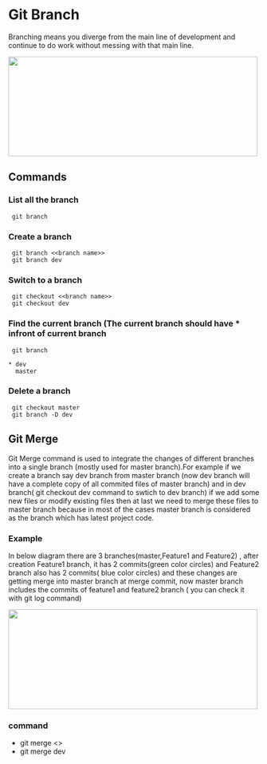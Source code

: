 # Git Branch 
Branching means you diverge from the main line of development and continue to do work without messing with that main line.

 <img src="https://github.com/kmitsolution/GitTutorial/blob/gh-pages/Images/gitbranch.PNG" width="500" height="200" /> <br />
 
## Commands

### List all the branch

     git branch

### Create a branch 

     git branch <<branch name>>
     git branch dev

### Switch to a branch

     git checkout <<branch name>>
     git checkout dev

### Find the current branch (The current branch should have * infront of current branch 
     git branch

    * dev
      master
### Delete a branch

     git checkout master
     git branch -D dev

     
## Git Merge

Git Merge command is used to integrate the changes of different branches into a single branch (mostly used for master branch).For example if we create a branch say dev branch from master branch (now dev branch will have a complete copy of all commited files of master branch) and in dev branch( git checkout dev command to swtich to dev branch) if we  add some new files or modify existing files then at last we need to merge these files to master branch because in most of the cases master branch is considered as the branch which has latest project code.

### Example

In below diagram there are 3 branches(master,Feature1 and Feature2) , after creation Feature1 branch, it has 2 commits(green color circles) and Feature2 branch also has 2 commits( blue color circles) and these changes are getting merge into master branch at merge commit, now master branch includes the commits of feature1 and feature2 branch ( you can check it with git log command)

<img src="https://github.com/kmitsolution/GitTutorial/blob/gh-pages/Images/merge.PNG" width="500" height="200" /> <br />

### command 

  - git merge <<branch name>>
  - git merge dev
 
